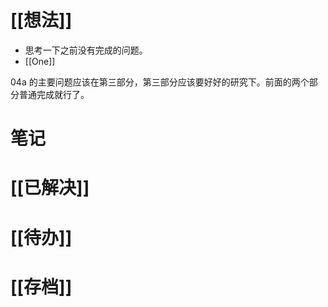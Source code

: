 # [[想法]]
- 思考一下之前没有完成的问题。
- [[One]]

04a 的主要问题应该在第三部分，第三部分应该要好好的研究下。前面的两个部分普通完成就行了。


# 笔记

# [[已解决]]

# [[待办]]

# [[存档]]